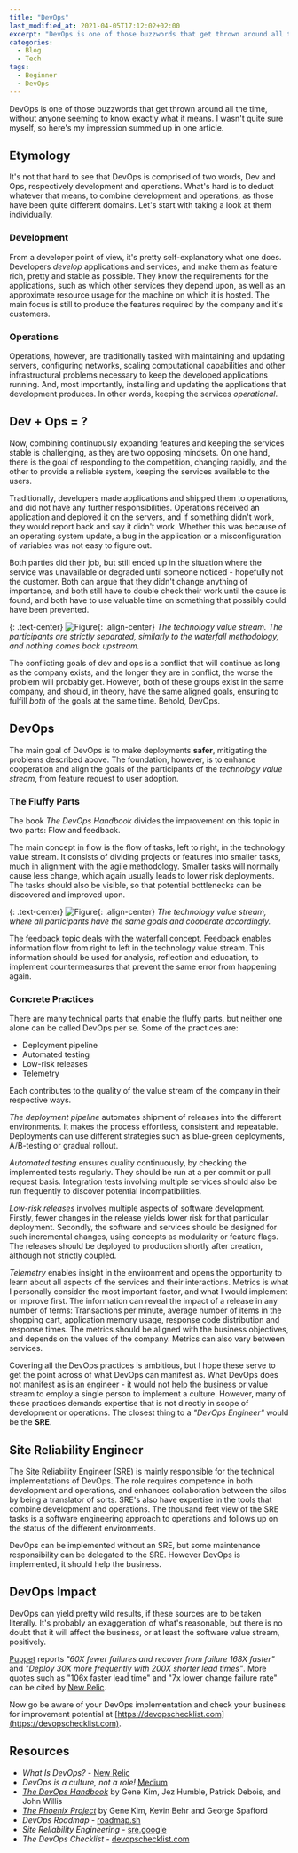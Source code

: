 ```yaml
---
title: "DevOps"
last_modified_at: 2021-04-05T17:12:02+02:00
excerpt: "DevOps is one of those buzzwords that get thrown around all the time, without anyone seeming to know exactly what it means"
categories:
  - Blog
  - Tech
tags:
  - Beginner
  - DevOps
---
```


DevOps is one of those buzzwords that get thrown around all the time, without anyone seeming to know exactly what it means.
I wasn't quite sure myself, so here's my impression summed up in one article.

## Etymology

It's not that hard to see that DevOps is comprised of two words, Dev and Ops, respectively development and operations.
What's hard is to deduct whatever that means, to combine development and operations, as those have been quite different domains.
Let's start with taking a look at them individually.

### Development

From a developer point of view, it's pretty self-explanatory what one does.
Developers *develop* applications and services, and make them as feature rich, pretty and stable as possible.
They know the requirements for the applications, such as which other services they depend upon, as well as an approximate resource usage for the machine on which it is hosted.
The main focus is still to produce the features required by the company and it's customers.

### Operations

Operations, however, are traditionally tasked with maintaining and updating servers, configuring networks, scaling computational capabilities and other infrastructural problems necessary to keep the developed applications running.
And, most importantly, installing and updating the applications that development produces.
In other words, keeping the services *operational*.


## Dev + Ops = ?

Now, combining continuously expanding features and keeping the services stable is challenging, as they are two opposing mindsets.
On one hand, there is the goal of responding to the competition, changing rapidly, and the other to provide a reliable system, keeping the services available to the users.

Traditionally, developers made applications and shipped them to operations, and did not have any further responsibilities.
Operations received an application and deployed it on the servers, and if something didn't work, they would report back and say it didn't work.
Whether this was because of an operating system update, a bug in the application or a misconfiguration of variables was not easy to figure out.

Both parties did their job, but still ended up in the situation where the service was unavailable or degraded until someone noticed - hopefully not the customer.
Both can argue that they didn't change anything of importance, and both still have to double check their work until the cause is found, and both have to use valuable time on something that possibly could have been prevented.

{: .text-center}
![Figure](/assets/posts/devops/silos.svg){: .align-center}
*The technology value stream. The participants are strictly separated, similarly to the waterfall methodology, and nothing comes back upstream.*

The conflicting goals of dev and ops is a conflict that will continue as long as the company exists, and the longer they are in conflict, the worse the problem will probably get.
However, both of these groups exist in the same company, and should, in theory, have the same aligned goals, ensuring to fulfill *both* of the goals at the same time.
Behold, DevOps.


## DevOps

The main goal of DevOps is to make deployments **safer**, mitigating the problems described above.
The foundation, however, is to enhance cooperation and align the goals of the participants of the *technology value stream*, from feature request to user adoption.

### The Fluffy Parts

The book *The DevOps Handbook* divides the improvement on this topic in two parts: Flow and feedback.

The main concept in flow is the flow of tasks, left to right, in the technology value stream.
It consists of dividing projects or features into smaller tasks, much in alignment with the agile methodology.
Smaller tasks will normally cause less change, which again usually leads to lower risk deployments.
The tasks should also be visible, so that potential bottlenecks can be discovered and improved upon.

{: .text-center}
![Figure](/assets/posts/devops/value-chain.svg){: .align-center}
*The technology value stream, where all participants have the same goals and cooperate accordingly.*

The feedback topic deals with the waterfall concept.
Feedback enables information flow from right to left in the technology value stream.
This information should be used for analysis, reflection and education, to implement countermeasures that prevent the same error from happening again.

### Concrete Practices

There are many technical parts that enable the fluffy parts, but neither one alone can be called DevOps per se.
Some of the practices are:

- Deployment pipeline
- Automated testing
- Low-risk releases
- Telemetry

Each contributes to the quality of the value stream of the company in their respective ways.

*The deployment pipeline* automates shipment of releases into the different environments.
It makes the process effortless, consistent and repeatable.
Deployments can use different strategies such as blue-green deployments, A/B-testing or gradual rollout.

*Automated testing* ensures quality continuously, by checking the implemented tests regularly.
They should be run at a per commit or pull request basis.
Integration tests involving multiple services should also be run frequently to discover potential incompatibilities.

*Low-risk releases* involves multiple aspects of software development.
Firstly, fewer changes in the release yields lower risk for that particular deployment.
Secondly, the software and services should be designed for such incremental changes, using concepts as modularity or feature flags.
The releases should be deployed to production shortly after creation, although not strictly coupled.

*Telemetry* enables insight in the environment and opens the opportunity to learn about all aspects of the services and their interactions.
Metrics is what I personally consider the most important factor, and what I would implement or improve first.
The information can reveal the impact of a release in any number of terms:
Transactions per minute, average number of items in the shopping cart, application memory usage, response code distribution and response times.
The metrics should be aligned with the business objectives, and depends on the values of the company.
Metrics can also vary between services.

Covering all the DevOps practices is ambitious, but I hope these serve to get the point across of what DevOps can manifest as.
What DevOps does not manifest as is an engineer - it would not help the business or value stream to employ a single person to implement a culture.
However, many of these practices demands expertise that is not directly in scope of development or operations.
The closest thing to a *"DevOps Engineer"* would be the **SRE**.


## Site Reliability Engineer

The Site Reliability Engineer (SRE) is mainly responsible for the technical implementations of DevOps.
The role requires competence in both development and operations, and enhances collaboration between the silos by being a translator of sorts.
SRE's also have expertise in the tools that combine development and operations.
The thousand feet view of the SRE tasks is a software engineering approach to operations and follows up on the status of the different environments.

DevOps can be implemented without an SRE, but some maintenance responsibility can be delegated to the SRE.
However DevOps is implemented, it should help the business.


## DevOps Impact

DevOps can yield pretty wild results, if these sources are to be taken literally.
It's probably an exaggeration of what's reasonable, but there is no doubt that it will affect the business, or at least the software value stream, positively.

[Puppet](https://puppet.com/resources/report/2015-state-devops-report/) reports *"60X fewer failures and recover from failure 168X faster"* and *"Deploy 30X more frequently with 200X shorter lead times"*.
More quotes such as "106x faster lead time" and "7x lower change failure rate" can be cited by [New Relic](https://newrelic.com/devops/benefits-of-devops).

Now go be aware of your DevOps implementation and check your business for improvement potential at [https://devopschecklist.com](https://devopschecklist.com).


## Resources

- *What Is DevOps?* - [New Relic](https://newrelic.com/devops/what-is-devops)
- *DevOps is a culture, not a role!* [Medium](https://neonrocket.medium.com/devops-is-a-culture-not-a-role-be1bed149b0)
- [*The DevOps Handbook*](https://itrevolution.com/the-devops-handbook/) by Gene Kim, Jez Humble, Patrick Debois, and John Willis
- [*The Phoenix Project*](https://itrevolution.com/the-phoenix-project/) by Gene Kim, Kevin Behr and George Spafford
- *DevOps Roadmap* - [roadmap.sh](https://roadmap.sh/devops)
- *Site Reliability Engineering* - [sre.google](https://sre.google/workbook/how-sre-relates/)
- *The DevOps Checklist* - [devopschecklist.com](https://devopschecklist.com)

<!-- 
- Flow (task workflow)
  - Deployment pipeline
  - Automated testing
  - Low-risk releases
    - Blue-green, A/B
    - Monolith/services/microservices
    - Feature flags
- Feedback loops
  - telemetry
    - business
    - application
    - infrastructure
    - clients
    - deployment

## Outline
**Software development Life Cycle**
- Analysis
  - Dev
    - Features
  - Ops
    - Delivery
- Problem description
  - Conflicting goals
    - Waterfall product
  - Not knowing what's happening
  - Not knowing why
  - Uncertainty
- Design
  - Align goals
  - Collaboration
- Implementation
  - Soft solutions
    - Enable collaboration (demanded by dev and ops, facilitated by management)
    - Demand to fix/automate issues immediately
    - Use post-mortems to learn
    - Faster feedback loops
  - Technical solutions
    - CI/CD
    - Smaller, non-breaking changes
    - Telemetry
- Test
  - Economical impact
  - Psychological impact
- Conclusion
  - Collaboration
  - Holistic view
-->
